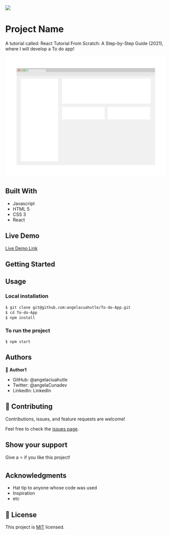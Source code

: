
![](https://img.shields.io/badge/Microverse-blueviolet)

# Project Name
A tutorial called: React Tutorial From Scratch: A Step-by-Step Guide (2021), where I will develop a To do app!

![screenshot](./app_screenshot.png)


## Built With

- Javascript
- HTML 5
- CSS 3
- React

## Live Demo

[Live Demo Link](https://livedemo.com)


## Getting Started

## Usage
### Local installation
```console
$ git clone git@github.com:angelacuahutle/To-do-App.git
$ cd To-do-App
$ npm install
```

### To run the project
```console
$ npm start 
```

## Authors

👤 **Author1**

- GitHub: @angelaciuahutle
- Twitter: @angelaCunadev
- LinkedIn: LinkedIn

## 🤝 Contributing

Contributions, issues, and feature requests are welcome!

Feel free to check the [issues page](../../issues/).

## Show your support

Give a ⭐️ if you like this project!

## Acknowledgments

- Hat tip to anyone whose code was used
- Inspiration
- etc

## 📝 License

This project is [MIT](./MIT.md) licensed.
